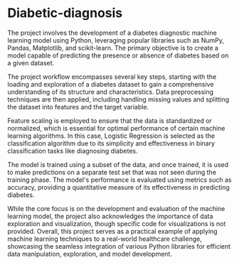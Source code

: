 # Diabetic-diagnosis

The project involves the development of a diabetes diagnostic machine learning model using Python, leveraging popular libraries such as NumPy, Pandas, Matplotlib, and scikit-learn. The primary objective is to create a model capable of predicting the presence or absence of diabetes based on a given dataset.

The project workflow encompasses several key steps, starting with the loading and exploration of a diabetes dataset to gain a comprehensive understanding of its structure and characteristics. Data preprocessing techniques are then applied, including handling missing values and splitting the dataset into features and the target variable.

Feature scaling is employed to ensure that the data is standardized or normalized, which is essential for optimal performance of certain machine learning algorithms. In this case, Logistic Regression is selected as the classification algorithm due to its simplicity and effectiveness in binary classification tasks like diagnosing diabetes.

The model is trained using a subset of the data, and once trained, it is used to make predictions on a separate test set that was not seen during the training phase. The model's performance is evaluated using metrics such as accuracy, providing a quantitative measure of its effectiveness in predicting diabetes.

While the core focus is on the development and evaluation of the machine learning model, the project also acknowledges the importance of data exploration and visualization, though specific code for visualizations is not provided. Overall, this project serves as a practical example of applying machine learning techniques to a real-world healthcare challenge, showcasing the seamless integration of various Python libraries for efficient data manipulation, exploration, and model development.
